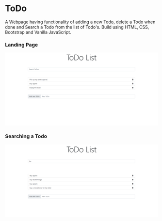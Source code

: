 # ToDo

A Webpage having functionality of adding a new Todo, delete a Todo when done and Search a Todo from the list of Todo's. Build using HTML, CSS, Bootstrap and Vanilla JavaScript.


### Landing Page

![](app-screenshots/1.png)

### Searching a Todo

![](app-screenshots/2.png)
